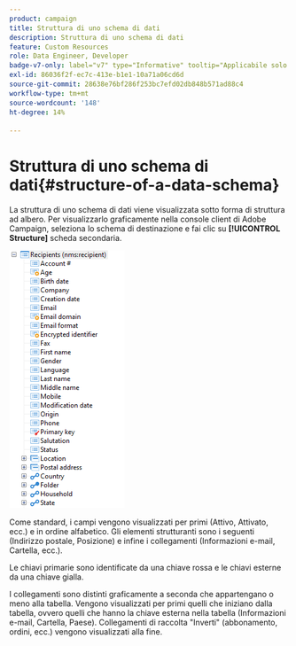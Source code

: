 ```yaml
---
product: campaign
title: Struttura di uno schema di dati
description: Struttura di uno schema di dati
feature: Custom Resources
role: Data Engineer, Developer
badge-v7-only: label="v7" type="Informative" tooltip="Applicabile solo a Campaign Classic v7"
exl-id: 86036f2f-ec7c-413e-b1e1-10a71a06cd6d
source-git-commit: 28638e76bf286f253bc7efd02db848b571ad88c4
workflow-type: tm+mt
source-wordcount: '148'
ht-degree: 14%

---
```


# Struttura di uno schema di dati{#structure-of-a-data-schema}

La struttura di uno schema di dati viene visualizzata sotto forma di struttura ad albero. Per visualizzarlo graficamente nella console client di Adobe Campaign, seleziona lo schema di destinazione e fai clic su **[!UICONTROL Structure]** scheda secondaria.

![](assets/d_ncs_integration_schema_arbo.png)

Come standard, i campi vengono visualizzati per primi (Attivo, Attivato, ecc.) e in ordine alfabetico. Gli elementi strutturanti sono i seguenti (Indirizzo postale, Posizione) e infine i collegamenti (Informazioni e-mail, Cartella, ecc.).

Le chiavi primarie sono identificate da una chiave rossa e le chiavi esterne da una chiave gialla.

I collegamenti sono distinti graficamente a seconda che appartengano o meno alla tabella. Vengono visualizzati per primi quelli che iniziano dalla tabella, ovvero quelli che hanno la chiave esterna nella tabella (Informazioni e-mail, Cartella, Paese). Collegamenti di raccolta &quot;Inverti&quot; (abbonamento, ordini, ecc.) vengono visualizzati alla fine.
